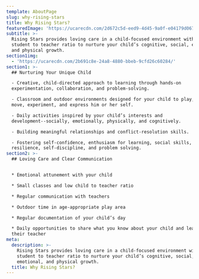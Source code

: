 ```yaml
---
template: AboutPage
slug: why-rising-stars
title: Why Rising Stars?
featuredImage: 'https://ucarecdn.com/2d672c5d-eed9-4d45-9a0f-e04179d067a6/'
subtitle: >-
  Rising Stars provides loving care in a child-focused environment with a low
  student to teacher ratio to nurture your child’s cognitive, social, emotional,
  and physical growth.
section1img:
  - 'https://ucarecdn.com/2b691c8e-24a8-4880-bbeb-9cfd26c60284/'
section1: >-
  ## Nurturing Your Unique Child

  - Creative, child-directed approach to learning through hands-on
  experimentation, collaboration, and problem-solving.

  - Classroom and outdoor environments designed for your child to play, create,
  move, experiment, and express him or her self.

  - Daily activities inspired by your child’s interests and
  development--socially, emotionally, physically, and cognitively.

  - Building meaningful relationships and conflict-resolution skills.

  - Fostering self-confidence, enthusiasm for learning, social skills,
  resilience, self-discipline, and problem solving.
section2: >-
  ## Loving Care and Clear Communication


  * Emotional attunement with your child

  * Small classes and low child to teacher ratio

  * Regular communication with teachers

  * Outdoor time in age-appropriate play area

  * Regular documentation of your child’s day

  * Daily opportunities to share what you know about your child and learn from
  their teacher
meta:
  description: >-
    Rising Stars provides loving care in a child-focused environment with a low
    student to teacher ratio to nurture your child’s cognitive, social,
    emotional, and physical growth.
  title: Why Rising Stars?
---
```



